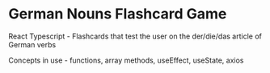 # German Nouns Flashcard Game

React Typescript - Flashcards that test the user on the der/die/das article of German verbs

Concepts in use - functions, array methods, useEffect, useState, axios
